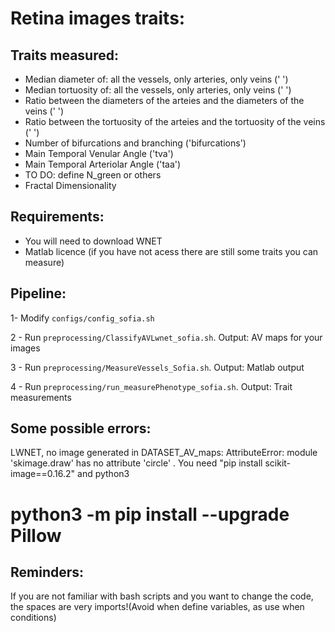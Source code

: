 # Retina images traits: 

## Traits measured:
* Median diameter of: all the vessels, only arteries, only veins (' ')
* Median tortuosity of: all the vessels, only arteries, only veins (' ')
* Ratio between the diameters of the arteies and the diameters of the veins (' ')
* Ratio between the tortuosity of the arteies and the tortuosity of the veins (' ')
* Number of bifurcations and branching ('bifurcations')
* Main Temporal Venular Angle ('tva')
* Main Temporal Arteriolar Angle ('taa') 
* TO DO: define N_green or others 
* Fractal Dimensionality 


## Requirements:

* You will need to download WNET 
* Matlab licence (if you have not acess there are still some traits you can measure)

## Pipeline:
1- Modify `configs/config_sofia.sh`

2 - Run `preprocessing/ClassifyAVLwnet_sofia.sh`. Output: AV maps for your images 

3 - Run `preprocessing/MeasureVessels_Sofia.sh`. Output: Matlab output

4 - Run `preprocessing/run_measurePhenotype_sofia.sh`. Output: Trait measurements



## Some possible errors:

LWNET, no image generated in DATASET_AV_maps:   AttributeError: module 'skimage.draw' has no attribute 'circle' . You need "pip install scikit-image==0.16.2" and python3
# python3 -m pip install --upgrade Pillow

## Reminders:
If you are not familiar with bash scripts and you want to change the code, the spaces are very imports!(Avoid when define variables, as use when conditions)